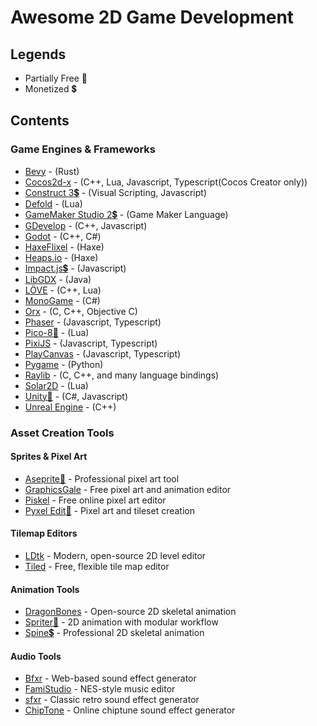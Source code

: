 # Awesome 2D Game Development


## Legends
- Partially Free :money_with_wings:
- Monetized :heavy_dollar_sign:

## Contents

### Game Engines & Frameworks
* [Bevy](https://bevyengine.org/) - (Rust)
* [Cocos2d-x](https://cocos2d-x.org) - (C++, Lua, Javascript, Typescript(Cocos Creator only))
* [Construct 3:heavy_dollar_sign:](https://www.construct.net/) - (Visual Scripting, Javascript)
* [Defold](https://www.defold.com/) - (Lua)
* [GameMaker Studio 2:heavy_dollar_sign:](https://www.yoyogames.com/gamemaker) - (Game Maker Language)
* [GDevelop](https://gdevelop-app.com) - (C++, Javascript)
* [Godot](https://godotengine.org/) - (C++, C#)
* [HaxeFlixel](https://haxeflixel.com/) - (Haxe)
* [Heaps.io](https://heaps.io/) - (Haxe)
* [Impact.js:heavy_dollar_sign:](https://impactjs.com/) - (Javascript)
* [LibGDX](https://libgdx.badlogicgames.com) - (Java)
* [LÖVE](https://love2d.org) - (C++, Lua)
* [MonoGame](http://www.monogame.net/) - (C#)
* [Orx](https://orx-project.org) - (C, C++, Objective C)
* [Phaser](https://phaser.io) - (Javascript, Typescript)
* [Pico-8:money_with_wings:](https://www.lexaloffle.com/pico-8.php) - (Lua)
* [PixiJS](https://pixijs.com/) - (Javascript, Typescript)
* [PlayCanvas](https://playcanvas.com/) - (Javascript, Typescript)
* [Pygame](https://www.pygame.org/) - (Python)
* [Raylib](https://www.raylib.com/) - (C, C++, and many language bindings)
* [Solar2D](https://solar2d.com/) - (Lua)
* [Unity:money_with_wings:](https://unity.com) - (C#, Javascript)
* [Unreal Engine](https://www.unrealengine.com/en-US/) - (C++)

### Asset Creation Tools

#### Sprites & Pixel Art
* [Aseprite:money_with_wings:](https://www.aseprite.org/) - Professional pixel art tool
* [GraphicsGale](https://graphicsgale.com/us/) - Free pixel art and animation editor
* [Piskel](https://www.piskelapp.com/) - Free online pixel art editor
* [Pyxel Edit:money_with_wings:](https://pyxeledit.com/) - Pixel art and tileset creation

#### Tilemap Editors
* [LDtk](https://ldtk.io/) - Modern, open-source 2D level editor
* [Tiled](https://www.mapeditor.org/) - Free, flexible tile map editor

#### Animation Tools
* [DragonBones](https://dragonbones.github.io/en/index.html) - Open-source 2D skeletal animation
* [Spriter:money_with_wings:](https://brashmonkey.com/spriter-pro/) - 2D animation with modular workflow
* [Spine:heavy_dollar_sign:](http://esotericsoftware.com/) - Professional 2D skeletal animation

#### Audio Tools
* [Bfxr](https://www.bfxr.net/) - Web-based sound effect generator
* [FamiStudio](https://famistudio.org/) - NES-style music editor
* [sfxr](http://www.drpetter.se/project_sfxr.html) - Classic retro sound effect generator
* [ChipTone](https://sfbgames.itch.io/chiptone) - Online chiptune sound effect generator
